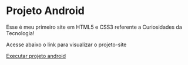 <h1>Projeto Android</h1>
<p>Esse é meu primeiro site em HTML5 e CSS3 referente a Curiosidades da Tecnologia!</p>
<p>Acesse abaixo o link para visualizar o projeto-site</p>
<a href="https://victoria-macedo.github.io/projeto-android/">Executar projeto android</a>
